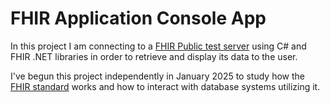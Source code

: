# FHIR Application Console App

In this project I am connecting to a [FHIR Public test server](https://confluence.hl7.org/display/FHIR/Public+Test+Servers) using C# and FHIR .NET libraries in order to retrieve and display its data to the user.

I've begun this project independently in January 2025 to study how the [FHIR standard](https://www.hl7.org/fhir/modules.html) works and how to interact with database systems utilizing it.

